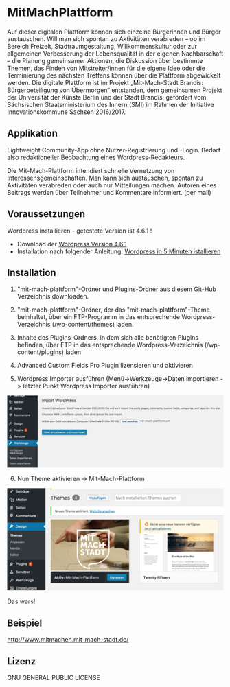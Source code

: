 # MitMachPlattform
Auf dieser digitalen Plattform können sich einzelne Bürgerinnen und Bürger austauschen. Will man sich spontan zu Aktivitäten verabreden – ob im Bereich Freizeit, Stadtraumgestaltung, Willkommenskultur oder zur allgemeinen Verbesserung der Lebensqualität in der eigenen Nachbarschaft – die Planung gemeinsamer Aktionen, die Diskussion über bestimmte Themen, das Finden von Mitstreiter/innen für die eigene Idee oder die Terminierung des nächsten Treffens können über die Plattform abgewickelt werden. Die digitale Plattform ist im Projekt „Mit-Mach-Stadt Brandis: Bürgerbeteiligung von Übermorgen“ entstanden, dem gemeinsamen Projekt der Universität der Künste Berlin und der Stadt Brandis, gefördert vom Sächsischen Staatsministerium des Innern (SMI) im Rahmen der Initiative Innovationskommune Sachsen 2016/2017.

## Applikation
Lightweight Community-App ohne Nutzer-Registrierung und -Login.
Bedarf also redaktioneller Beobachtung eines Wordpress-Redakteurs.

Die Mit-Mach-Plattform intendiert schnelle Vernetzung von Interessensgemeinschaften.
Man kann sich austauschen, spontan zu Aktivitäten verabreden oder auch nur Mitteilungen machen.
Autoren eines Beitrags werden über Teilnehmer und Kommentare informiert. (per mail)


## Voraussetzungen
Wordpress installieren - getestete Version ist 4.6.1 !
   - Download der [Wordpress Version 4.6.1](https://wordpress.org/download/release-archive/)
   - Installation nach folgender Anleitung:
      [Wordpress in 5 Minuten istallieren](https://www.blogaufbau.de/wordpress-installieren-in-5-minuten/)

## Installation

1. "mit-mach-plattform"-Ordner und Plugins-Ordner aus diesem Git-Hub Verzeichnis downloaden.

2. "mit-mach-plattform"-Ordner, der das "mit-mach-plattform"-Theme beinhaltet, über ein FTP-Programm in das entsprechende Wordpress-Verzeichnis (/wp-content/themes) laden.

3. Inhalte des Plugins-Ordners, in dem sich alle benötigten Plugins befinden, über FTP in das entsprechende Wordpress-Verzeichnis (/wp-content/plugins) laden

4. Advanced Custom Fields Pro Plugin lizensieren und aktivieren

5. Wordpress Importer ausführen (Menü->Werkzeuge->Daten importieren -> letzter Punkt Wordpress Importer ausführen)

![](readme-pics/daten-importieren.png)

6. Nun Theme aktivieren -> Mit-Mach-Plattform

![](readme-pics/theme-aktivieren.png)

Das wars!

## Beispiel

http://www.mitmachen.mit-mach-stadt.de/


## Lizenz

GNU GENERAL PUBLIC LICENSE


